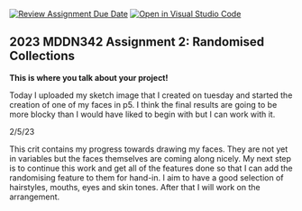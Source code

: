 [![Review Assignment Due Date](https://classroom.github.com/assets/deadline-readme-button-8d59dc4de5201274e310e4c54b9627a8934c3b88527886e3b421487c677d23eb.svg)](https://classroom.github.com/a/TMOxyln0)
[![Open in Visual Studio Code](https://classroom.github.com/assets/open-in-vscode-c66648af7eb3fe8bc4f294546bfd86ef473780cde1dea487d3c4ff354943c9ae.svg)](https://classroom.github.com/online_ide?assignment_repo_id=10681054&assignment_repo_type=AssignmentRepo)
## 2023 MDDN342 Assignment 2: Randomised Collections
**This is where you talk about your project!**

Today I uploaded my sketch image that I created on tuesday and started the creation of one of my faces in p5. I think the final results are going to be more blocky than I would have liked to begin with but I can work with it.  

2/5/23

This crit contains my progress towards drawing my faces. They are not yet in variables but the faces themselves are coming along nicely. My next step is to continue this work and get all of the features done so that I can add the randomising feature to them for hand-in. I aim to have a good selection of hairstyles, mouths, eyes and skin tones. After that I will work on the arrangement. 


